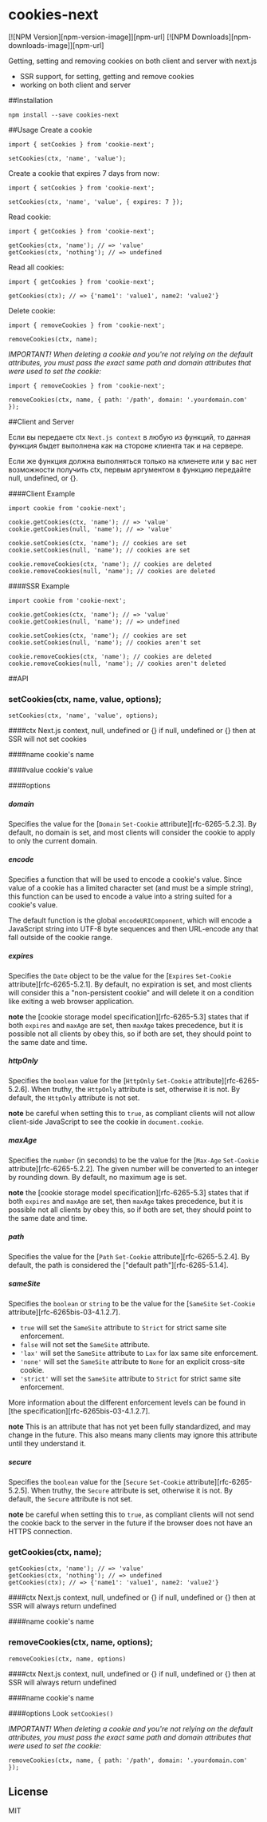 # cookies-next
[![NPM Version][npm-version-image]][npm-url]
[![NPM Downloads][npm-downloads-image]][npm-url]

Getting, setting and removing cookies on both client and server with next.js

- SSR support, for setting, getting and remove cookies
- working on both client and server

##Installation
```
npm install --save cookies-next
```

##Usage
Create a cookie

```
import { setCookies } from 'cookie-next';

setCookies(ctx, 'name', 'value');
```

Create a cookie that expires 7 days from now:

```
import { setCookies } from 'cookie-next';

setCookies(ctx, 'name', 'value', { expires: 7 });
```

Read cookie:

```
import { getCookies } from 'cookie-next';

getCookies(ctx, 'name'); // => 'value'
getCookies(ctx, 'nothing'); // => undefined
```

Read all cookies:

```
import { getCookies } from 'cookie-next';

getCookies(ctx); // => {'name1': 'value1', name2: 'value2'}
```

Delete cookie:

```
import { removeCookies } from 'cookie-next';

removeCookies(ctx, name);
```

*IMPORTANT! When deleting a cookie and you're not relying on the default attributes,
you must pass the exact same path and domain attributes that were used to set the cookie:*

```
import { removeCookies } from 'cookie-next';

removeCookies(ctx, name, { path: '/path', domain: '.yourdomain.com' });
```

##Client and Server

Если вы передаете ctx `Next.js context` в любую из функций, то данная функция быдет выполнена 
как на стороне клиента так и на сервере. 

Если же функция должна выполняться только на клиенете или у вас нет возможности получить ctx, 
первым аргументом в функцию передайте null, undefined, or {}. 

####Client Example

```
import cookie from 'cookie-next';

cookie.getCookies(ctx, 'name'); // => 'value'
cookie.getCookies(null, 'name'); // => 'value'

cookie.setCookies(ctx, 'name'); // cookies are set
cookie.setCookies(null, 'name'); // cookies are set

cookie.removeCookies(ctx, 'name'); // cookies are deleted
cookie.removeCookies(null, 'name'); // cookies are deleted
```

####SSR Example

```
import cookie from 'cookie-next';

cookie.getCookies(ctx, 'name'); // => 'value'
cookie.getCookies(null, 'name'); // => undefined

cookie.setCookies(ctx, 'name'); // cookies are set
cookie.setCookies(null, 'name'); // cookies aren't set

cookie.removeCookies(ctx, 'name'); // cookies are deleted
cookie.removeCookies(null, 'name'); // cookies aren't deleted
```

##API
### setCookies(ctx, name, value, options);
`setCookies(ctx, 'name', 'value', options);`

####ctx
Next.js context, null, undefined or {}
if null, undefined or {} then at SSR will not set cookies

####name
cookie's name

####value
cookie's value

####options
##### domain

Specifies the value for the [`Domain` `Set-Cookie` attribute][rfc-6265-5.2.3]. By default, no
domain is set, and most clients will consider the cookie to apply to only the current domain.

##### encode

Specifies a function that will be used to encode a cookie's value. Since value of a cookie
has a limited character set (and must be a simple string), this function can be used to encode
a value into a string suited for a cookie's value.

The default function is the global `encodeURIComponent`, which will encode a JavaScript string
into UTF-8 byte sequences and then URL-encode any that fall outside of the cookie range.

##### expires

Specifies the `Date` object to be the value for the [`Expires` `Set-Cookie` attribute][rfc-6265-5.2.1].
By default, no expiration is set, and most clients will consider this a "non-persistent cookie" and
will delete it on a condition like exiting a web browser application.

**note** the [cookie storage model specification][rfc-6265-5.3] states that if both `expires` and
`maxAge` are set, then `maxAge` takes precedence, but it is possible not all clients by obey this,
so if both are set, they should point to the same date and time.

##### httpOnly

Specifies the `boolean` value for the [`HttpOnly` `Set-Cookie` attribute][rfc-6265-5.2.6]. When truthy,
the `HttpOnly` attribute is set, otherwise it is not. By default, the `HttpOnly` attribute is not set.

**note** be careful when setting this to `true`, as compliant clients will not allow client-side
JavaScript to see the cookie in `document.cookie`.

##### maxAge

Specifies the `number` (in seconds) to be the value for the [`Max-Age` `Set-Cookie` attribute][rfc-6265-5.2.2].
The given number will be converted to an integer by rounding down. By default, no maximum age is set.

**note** the [cookie storage model specification][rfc-6265-5.3] states that if both `expires` and
`maxAge` are set, then `maxAge` takes precedence, but it is possible not all clients by obey this,
so if both are set, they should point to the same date and time.

##### path

Specifies the value for the [`Path` `Set-Cookie` attribute][rfc-6265-5.2.4]. By default, the path
is considered the ["default path"][rfc-6265-5.1.4].

##### sameSite

Specifies the `boolean` or `string` to be the value for the [`SameSite` `Set-Cookie` attribute][rfc-6265bis-03-4.1.2.7].

  - `true` will set the `SameSite` attribute to `Strict` for strict same site enforcement.
  - `false` will not set the `SameSite` attribute.
  - `'lax'` will set the `SameSite` attribute to `Lax` for lax same site enforcement.
  - `'none'` will set the `SameSite` attribute to `None` for an explicit cross-site cookie.
  - `'strict'` will set the `SameSite` attribute to `Strict` for strict same site enforcement.

More information about the different enforcement levels can be found in
[the specification][rfc-6265bis-03-4.1.2.7].

**note** This is an attribute that has not yet been fully standardized, and may change in the future.
This also means many clients may ignore this attribute until they understand it.

##### secure

Specifies the `boolean` value for the [`Secure` `Set-Cookie` attribute][rfc-6265-5.2.5]. When truthy,
the `Secure` attribute is set, otherwise it is not. By default, the `Secure` attribute is not set.

**note** be careful when setting this to `true`, as compliant clients will not send the cookie back to
the server in the future if the browser does not have an HTTPS connection.

### getCookies(ctx, name);
```
getCookies(ctx, 'name'); // => 'value'
getCookies(ctx, 'nothing'); // => undefined
getCookies(ctx); // => {'name1': 'value1', name2: 'value2'}
```

####ctx
Next.js context, null, undefined or {}
if null, undefined or {} then at SSR will always return undefined

####name
cookie's name

### removeCookies(ctx, name, options);
```
removeCookies(ctx, name, options)
```

####ctx
Next.js context, null, undefined or {}
if null, undefined or {} then at SSR will always return undefined

####name
cookie's name

####options
Look `setCookies()`

*IMPORTANT! When deleting a cookie and you're not relying on the default attributes,
you must pass the exact same path and domain attributes that were used to set the cookie:*

```
removeCookies(ctx, name, { path: '/path', domain: '.yourdomain.com' });
```

## License

MIT